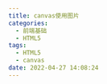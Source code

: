 ```yaml
---
title: canvas使用图片
categories:
  - 前端基础
  - HTML5
tags:
  - HTML5
  - canvas
date: 2022-04-27 14:08:24
---
```

